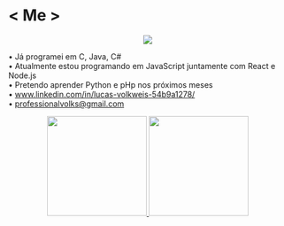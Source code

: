 # < Me >
<p align="center">
<img src="http://img.shields.io/static/v1?label=STATUS&message=EM%20DESENVOLVIMENTO&color=GREEN&style=for-the-badge"/>

• Já programei em C, Java, C#
<br>
• Atualmente estou programando em JavaScript juntamente com React e Node.js
<br>
• Pretendo aprender Python e pHp nos próximos meses
<br>
• www.linkedin.com/in/lucas-volkweis-54b9a1278/
<br>
• professionalvolks@gmail.com
</p>

<div align="center">
  <a href="https://github.com/lvolks">
  <img height="180em" src="https://github-readme-stats.vercel.app/api?username=lvolks&show_icons=true&theme=highcontrast&include_all_commits=true&count_private=true&title_color=C8A2C8&text_color=C8A2C8&icon_color=C8A2C8&hide_level=true"/>
  
  <img height="180em" src="https://github-readme-stats.vercel.app/api/top-langs/?username=lvolks&layout=compact&langs_count=7&theme=highcontrast&title_color=C8A2C8&text_color=C8A2C8&icon_color=C8A2C8"/>
</div>
